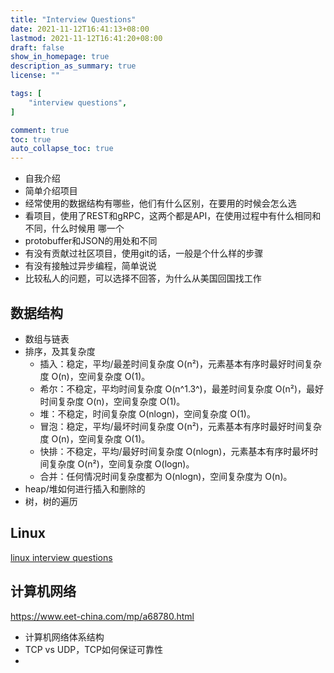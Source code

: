 ```yaml
---
title: "Interview Questions"
date: 2021-11-12T16:41:13+08:00
lastmod: 2021-11-12T16:41:20+08:00
draft: false
show_in_homepage: true
description_as_summary: true
license: ""

tags: [
    "interview questions",
]

comment: true
toc: true
auto_collapse_toc: true
---
```



- 自我介绍
- 简单介绍项目
- 经常使用的数据结构有哪些，他们有什么区别，在要用的时候会怎么选
- 看项目，使用了REST和gRPC，这两个都是API，在使用过程中有什么相同和不同，什么时候用
哪一个
- protobuffer和JSON的用处和不同
- 有没有贡献过社区项目，使用git的话，一般是个什么样的步骤
- 有没有接触过异步编程，简单说说
- 比较私人的问题，可以选择不回答，为什么从美国回国找工作


## 数据结构
- 数组与链表
- 排序，及其复杂度
   - 插入：稳定，平均/最差时间复杂度 O(n²)，元素基本有序时最好时间复杂度 O(n)，空间复杂度 O(1)。
   - 希尔：不稳定，平均时间复杂度 O(n^1.3^)，最差时间复杂度 O(n²)，最好时间复杂度 O(n)，空间复杂度 O(1)。
   - 堆：不稳定，时间复杂度 O(nlogn)，空间复杂度 O(1)。
   - 冒泡：稳定，平均/最坏时间复杂度 O(n²)，元素基本有序时最好时间复杂度 O(n)，空间复杂度 O(1)。
   - 快排：不稳定，平均/最好时间复杂度 O(nlogn)，元素基本有序时最坏时间复杂度 O(n²)，空间复杂度 O(logn)。
   - 合并：任何情况时间复杂度都为 O(nlogn)，空间复杂度为 O(n)。
- heap/堆如何进行插入和删除的
- 树，树的遍历

## Linux
[linux interview questions](linux-interview-questions.md)

## 计算机网络
https://www.eet-china.com/mp/a68780.html
- 计算机网络体系结构
- TCP vs UDP，TCP如何保证可靠性
- 